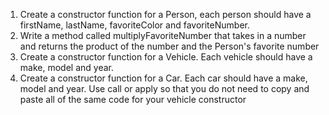 1. Create a constructor function for a Person, each person should have a firstName, lastName, favoriteColor and favoriteNumber.
2. Write a method called multiplyFavoriteNumber that takes in a number and returns the product of the number and the Person's favorite number
3. Create a constructor function for a Vehicle. Each vehicle should have a make, model and year. 
4. Create a constructor function for a Car. Each car should have a make, model and year. Use call or apply so that you do not need to copy and paste all of the same code for your vehicle constructor